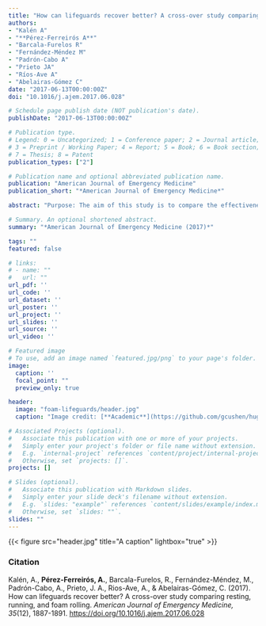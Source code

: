 ```yaml
---
title: "How can lifeguards recover better? A cross-over study comparing resting, running, and foam rolling"
authors:
- "Kalén A"
- "**Pérez-Ferreirós A**"
- "Barcala-Furelos R"
- "Fernández-Méndez M"
- "Padrón-Cabo A"
- "Prieto JA"
- "Ríos-Ave A"
- "Abelairas-Gómez C"
date: "2017-06-13T00:00:00Z"
doi: "10.1016/j.ajem.2017.06.028"

# Schedule page publish date (NOT publication's date).
publishDate: "2017-06-13T00:00:00Z"

# Publication type.
# Legend: 0 = Uncategorized; 1 = Conference paper; 2 = Journal article;
# 3 = Preprint / Working Paper; 4 = Report; 5 = Book; 6 = Book section;
# 7 = Thesis; 8 = Patent
publication_types: ["2"]

# Publication name and optional abbreviated publication name.
publication: "American Journal of Emergency Medicine"
publication_short: "*American Journal of Emergency Medicine*"

abstract: "Purpose: The aim of this study is to compare the effectiveness of active recovery in form of running or foam rolling on clearing blood lactate compared to remain sitting after a water rescue. Method: A quasi experimental cross-over design was used to test the effectiveness of two active recovery methods: foam rolling (FR) and running (RR), compared with passive recovery (PR) on the blood lactate clearance after performing a water rescue. Twelve lifeguards from Marín (Pontevedra) completed the study. The participants performed a 100-meter water rescue and a 25-minute recovery protocol. Results: The post recovery lactate levels were significantly lower for foam rolling (4.4 ± 1.5 mmol/l, P = 0.005, d = 0.94) and running (4.9 ± 2.3 mmol/l, P = 0.027, d = 1.21) compared with resting (7.2 ± 2.5 mmol/l); there was no significant difference between foam rolling and running (P = 1.000). Conclusions: We found that surf lifesavers clear out blood lactate more efficient when performing an active recovery protocol. Foam rolling is an effective method of increasing the rate of blood lactate clearance. These two recovery methods are also adequate for surf lifeguards as they do not interfere with the surveillance aspect of their job."

# Summary. An optional shortened abstract.
summary: "*American Journal of Emergency Medicine (2017)*"

tags: ""
featured: false

# links:
# - name: ""
#   url: ""
url_pdf: ''
url_code: ''
url_dataset: ''
url_poster: ''
url_project: ''
url_slides: ''
url_source: ''
url_video: ''

# Featured image
# To use, add an image named `featured.jpg/png` to your page's folder. 
image:
  caption: ''
  focal_point: ""
  preview_only: true

header:
  image: "foam-lifeguards/header.jpg"
  caption: "Image credit: [**Academic**](https://github.com/gcushen/hugo-academic/)"

# Associated Projects (optional).
#   Associate this publication with one or more of your projects.
#   Simply enter your project's folder or file name without extension.
#   E.g. `internal-project` references `content/project/internal-project/index.md`.
#   Otherwise, set `projects: []`.
projects: []

# Slides (optional).
#   Associate this publication with Markdown slides.
#   Simply enter your slide deck's filename without extension.
#   E.g. `slides: "example"` references `content/slides/example/index.md`.
#   Otherwise, set `slides: ""`.
slides: ""
---
```


{{< figure src="header.jpg" title="A caption" lightbox="true" >}}

### Citation
Kalén, A., **Pérez-Ferreirós, A.**, Barcala-Furelos, R., Fernández-Méndez, M., Padrón-Cabo, A., Prieto, J. A., Rios-Ave, A., & Abelairas-Gómez, C. (2017). How can lifeguards recover better? A cross-over study comparing resting, running, and foam rolling. *American Journal of Emergency Medicine, 35*(12), 1887-1891. https://doi.org/10.1016/j.ajem.2017.06.028 
